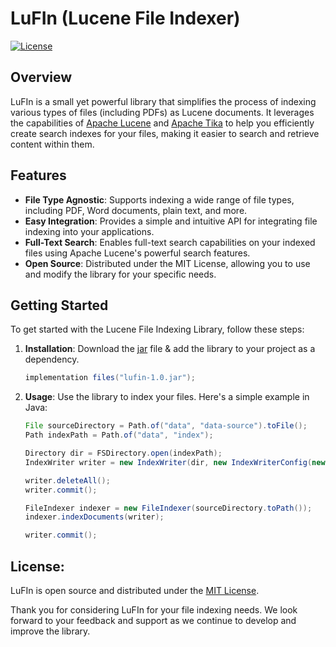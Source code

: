 # LuFIn (Lucene File Indexer)

[![License](https://img.shields.io/badge/License-MIT-blue.svg)](LICENSE)

## Overview

LuFIn is a small yet powerful library that simplifies the process of indexing various types of files (including PDFs) as Lucene documents. It leverages the capabilities of [Apache Lucene](https://lucene.apache.org/) and [Apache Tika](https://tika.apache.org/) to help you efficiently create search indexes for your files, making it easier to search and retrieve content within them.

## Features

- **File Type Agnostic**: Supports indexing a wide range of file types, including PDF, Word documents, plain text, and more.
- **Easy Integration**: Provides a simple and intuitive API for integrating file indexing into your applications.
- **Full-Text Search**: Enables full-text search capabilities on your indexed files using Apache Lucene's powerful search features.
- **Open Source**: Distributed under the MIT License, allowing you to use and modify the library for your specific needs.

## Getting Started

To get started with the Lucene File Indexing Library, follow these steps:

1. **Installation**: Download the [jar](https://github.com/msafwankarim/lufin/releases/download/v1.0/lufin-1.0.jar) file & add the library to your project as a dependency.
    ``` groovy
    implementation files("lufin-1.0.jar");
    ```
2. **Usage**: Use the library to index your files. Here's a simple example in Java:
    ``` java 
   File sourceDirectory = Path.of("data", "data-source").toFile();
   Path indexPath = Path.of("data", "index");
   
   Directory dir = FSDirectory.open(indexPath);
   IndexWriter writer = new IndexWriter(dir, new IndexWriterConfig(new StandardAnalyzer()));

   writer.deleteAll(); 
   writer.commit();

   FileIndexer indexer = new FileIndexer(sourceDirectory.toPath()); 
   indexer.indexDocuments(writer);

   writer.commit();
   ```
## License:

LuFIn is open source and distributed under the [MIT License](LICENSE).

Thank you for considering LuFIn for your file indexing needs. We look forward to your feedback and support as we continue to develop and improve the library.